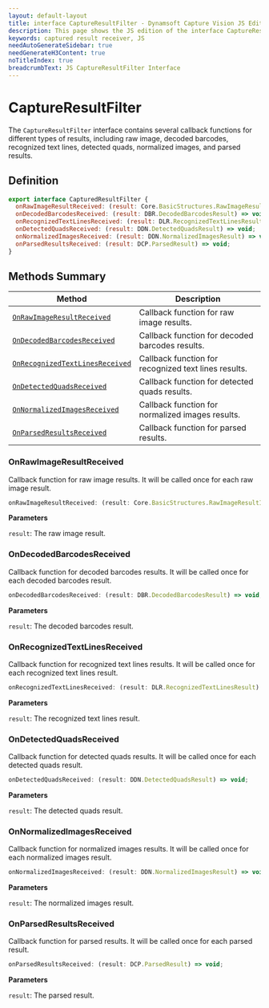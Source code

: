 ```yaml
---
layout: default-layout
title: interface CaptureResultFilter - Dynamsoft Capture Vision JS Edition API Reference
description: This page shows the JS edition of the interface CaptureResultFilter in Core Module.
keywords: captured result receiver, JS
needAutoGenerateSidebar: true
needGenerateH3Content: true
noTitleIndex: true
breadcrumbText: JS CaptureResultFilter Interface
---
```


# CaptureResultFilter

The `CaptureResultFilter` interface contains several callback functions for different types of results, including raw image, decoded barcodes, recognized text lines, detected quads, normalized images, and parsed results.

## Definition

```js
export interface CapturedResultFilter {
  onRawImageResultReceived: (result: Core.BasicStructures.RawImageResultItem) => void;
  onDecodedBarcodesReceived: (result: DBR.DecodedBarcodesResult) => void;
  onRecognizedTextLinesReceived: (result: DLR.RecognizedTextLinesResult) => void;
  onDetectedQuadsReceived: (result: DDN.DetectedQuadsResult) => void;
  onNormalizedImagesReceived: (result: DDN.NormalizedImagesResult) => void;
  onParsedResultsReceived: (result: DCP.ParsedResult) => void;
} 
```

## Methods Summary

| Method                                                            | Description                                          |
| ----------------------------------------------------------------- | ---------------------------------------------------- |
| [`OnRawImageResultReceived`](#onrawimageresultreceived)           | Callback function for raw image results.             |
| [`OnDecodedBarcodesReceived`](#ondecodedbarcodesreceived)         | Callback function for decoded barcodes results.      |
| [`OnRecognizedTextLinesReceived`](#onrecognizedtextlinesreceived) | Callback function for recognized text lines results. |
| [`OnDetectedQuadsReceived`](#ondetectedquadsreceived)             | Callback function for detected quads results.        |
| [`OnNormalizedImagesReceived`](#onnormalizedimagesreceived)       | Callback function for normalized images results.     |
| [`OnParsedResultsReceived`](#onparsedresultsreceived)             | Callback function for parsed results.                |

### OnRawImageResultReceived

Callback function for raw image results. It will be called once for each raw image result.

```js
onRawImageResultReceived: (result: Core.BasicStructures.RawImageResultItem) => void;
```

**Parameters**

`result`: The raw image result.

### OnDecodedBarcodesReceived

Callback function for decoded barcodes results. It will be called once for each decoded barcodes result.

```js
onDecodedBarcodesReceived: (result: DBR.DecodedBarcodesResult) => void;
```

**Parameters**

`result`: The decoded barcodes result.

### OnRecognizedTextLinesReceived

Callback function for recognized text lines results. It will be called once for each recognized text lines result.

```js
onRecognizedTextLinesReceived: (result: DLR.RecognizedTextLinesResult) => void;
```

**Parameters**

`result`: The recognized text lines result.

### OnDetectedQuadsReceived

Callback function for detected quads results. It will be called once for each detected quads result.

```js
onDetectedQuadsReceived: (result: DDN.DetectedQuadsResult) => void;
```

**Parameters**

`result`: The detected quads result.

### OnNormalizedImagesReceived

Callback function for normalized images results. It will be called once for each normalized images result.

```js
onNormalizedImagesReceived: (result: DDN.NormalizedImagesResult) => void;
```

**Parameters**

`result`: The normalized images result.

### OnParsedResultsReceived

Callback function for parsed results. It will be called once for each parsed result.

```js
onParsedResultsReceived: (result: DCP.ParsedResult) => void;
```

**Parameters**

`result`: The parsed result.